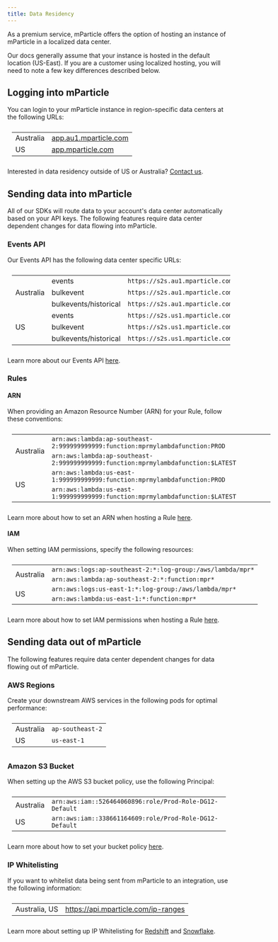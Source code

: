 ```yaml
---
title: Data Residency
---
```


As a premium service, mParticle offers the option of hosting an instance of mParticle in a localized data center.

Our docs generally assume that your instance is hosted in the default location (US-East). If you are a customer using localized hosting, you will need to note a few key differences described below.

## Logging into mParticle

You can login to your mParticle instance in region-specific data centers at the following URLs:

<table style="width:100%; padding:10px;">
  <tr>
  <td>Australia</td>
    <td><a href="https://app.au1.mparticle.com" target="_blank">app.au1.mparticle.com</a></td>
  </tr>
  <tr>
    <td>US</td>
    <td><a href="https://app.mparticle.com" target="_blank">app.mparticle.com</a></td>
</tr>
</table>

Interested in data residency outside of US or Australia? [Contact us](https://www.mparticle.com/contact).

## Sending data into mParticle

All of our SDKs will route data to your account's data center automatically based on your API keys. The following features require data center dependent changes for data flowing into mParticle.

### Events API

Our Events API has the following data center specific URLs:

<table style="width:100%; padding:10px;">
  <tr>
    <td rowspan="3">Australia</td>
    <td>events</td>
    <td><code>https://s2s.au1.mparticle.com/v2/events</code></td>
  </tr>
    <tr>
    <td>bulkevent</td>
    <td><code>https://s2s.au1.mparticle.com/v2/bulkevent</code></td>
  </tr>
    <tr>
    <td>bulkevents/historical</td>
    <td><code>https://s2s.au1.mparticle.com/v2/bulkevents/historical</code></td>
  </tr>

  <tr>
    <td rowspan="3">US</td>
    <td>events</td>
    <td><code>https://s2s.us1.mparticle.com/v2/events</code></td>
  </tr>
    <tr>
    <td>bulkevent</td>
    <td><code>https://s2s.us1.mparticle.com/v2/bulkevent</code></td>
  </tr>
    <tr>
    <td>bulkevents/historical</td>
    <td><code>https://s2s.us1.mparticle.com/v2/bulkevents/historical</code></td>
  </tr>
</table>

Learn more about our Events API [here](/developers/server/http/).

### Rules

#### ARN

When providing an Amazon Resource Number (ARN) for your Rule, follow these conventions:

<table style="width:120%; padding:10px;">
  <tr>
    <td rowspan="2">Australia</td>
    <td><code>arn:aws:lambda:ap-southeast-2:999999999999:function:mprmylambdafunction:PROD</code></td>
  </tr>
  <tr>
    <td><code>arn:aws:lambda:ap-southeast-2:999999999999:function:mprmylambdafunction:$LATEST</code></td>
  </tr>

  <tr>
    <td rowspan="2">US</td>
    <td><code>arn:aws:lambda:us-east-1:999999999999:function:mprmylambdafunction:PROD</code></td>
  </tr>
  <tr>
    <td><code>arn:aws:lambda:us-east-1:999999999999:function:mprmylambdafunction:$LATEST</code></td>
  </tr>
</table>

Learn more about how to set an ARN when hosting a Rule [here](/guides/platform-guide/rules/#create-a-function-in-aws).

#### IAM

When setting IAM permissions, specify the following resources:

<table style="width:120%; padding:10px;">
  <tr>
    <td rowspan="2">Australia</td>
    <td><code>arn:aws:logs:ap-southeast-2:*:log-group:/aws/lambda/mpr*</code></td>
  </tr>
  <tr>
    <td><code>arn:aws:lambda:ap-southeast-2:*:function:mpr*</code></td>
  </tr>

  <tr>
    <td rowspan="2">US</td>
    <td><code>arn:aws:logs:us-east-1:*:log-group:/aws/lambda/mpr*</code></td>
  </tr>
  <tr>
    <td><code>arn:aws:lambda:us-east-1:*:function:mpr*</code></td>
  </tr>
</table>

Learn more about how to set IAM permissions when hosting a Rule [here](/guides/platform-guide/rules/#iam-user).

## Sending data out of mParticle

The following features require data center dependent changes for data flowing out of mParticle.

### AWS Regions

Create your downstream AWS services in the following pods for optimal performance:

<table style="width:100%; padding:10px;">
  <tr>
    <td rowspan="1">Australia</td>
    <td><code>ap-southeast-2</code></td>
  </tr>
  <tr>
    <td rowspan="1">US</td>
    <td><code>us-east-1</code></td>
  </tr>
</table>

### Amazon S3 Bucket

When setting up the AWS S3 bucket policy, use the following Principal:

<table style="width:100%; padding:10px;">
  <tr>
    <td rowspan="1">Australia</td>
    <td><code>arn:aws:iam::526464060896:role/Prod-Role-DG12-Default</code></td>
  </tr>
  <tr>
    <td rowspan="1">US</td>
    <td><code>arn:aws:iam::338661164609:role/Prod-Role-DG12-Default</code></td>
  </tr>
</table>

Learn more about how to set your bucket policy [here](/integrations/amazons3/event/#aws-s3-bucket-policy-template).

### IP Whitelisting

If you want to whitelist data being sent from mParticle to an integration, use the following information:

<table style="width:100%; padding:10px;">
  <tr>
  <td>Australia, US</td>
    <td><a href="https://api.mparticle.com/ip-ranges" target="_blank">https://api.mparticle.com/ip-ranges</a></td>
  </tr>
</table>

Learn more about setting up IP Whitelisting for [Redshift](/integrations/amazon-redshift/data-warehouse) and [Snowflake](/integrations/snowflake/data-warehouse/#snowflake-ip-whitelisting).

